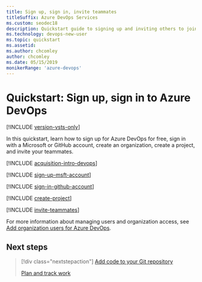 ```yaml
---
title: Sign up, sign in, invite teammates
titleSuffix: Azure DevOps Services
ms.custom: seodec18  
description: Quickstart guide to signing up and inviting others to join a project in Azure DevOps
ms.technology: devops-new-user 
ms.topic: quickstart
ms.assetid: 
ms.author: chcomley
author: chcomley
ms.date: 05/15/2019
monikerRange: 'azure-devops'
---
```


# Quickstart: Sign up, sign in to Azure DevOps

[!INCLUDE [version-vsts-only](../includes/version-vsts-only.md)]

In this quickstart, learn how to sign up for Azure DevOps for free, sign in with a Microsoft or GitHub account, create an organization, create a project, and invite your teammates.

[!INCLUDE [acquisition-intro-devops](../includes/acquisition-intro-devops.md)]

<a name="MicrosoftAccount"></a>

[!INCLUDE [sign-up-msft-account](../includes/sign-up-msft-account.md)]

<a name="GitHubAccount"></a>

[!INCLUDE [sign-in-github-account](../includes/sign-in-github-account.md)]

<a name="CreateProject"></a>

[!INCLUDE [create-project](../includes/create-project.md)]

<a id="invite-others" />

[!INCLUDE [invite-teammates](../includes/invite-teammates.md)]

For more information about managing users and organization access, see [Add organization users for Azure DevOps](../organizations/accounts/add-organization-users.md).

## Next steps  
 
> [!div class="nextstepaction"]
> [Add code to your Git repository](code-with-git.md)
>
> [Plan and track work](plan-track-work.md)


